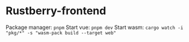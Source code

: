 # Rustberry-frontend

Package manager: `pnpm`
Start vue: `pnpm dev`
Start wasm: `cargo watch -i "pkg/*" -s "wasm-pack build --target web"`
